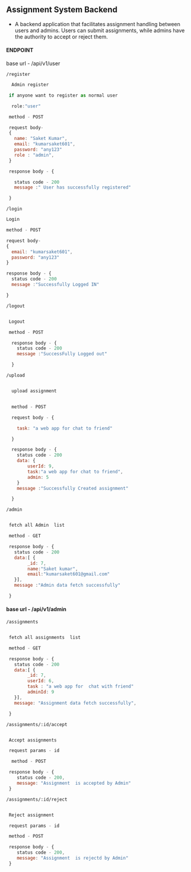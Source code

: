 ## Assignment System Backend

- A backend application that facilitates assignment handling between users and admins. Users can submit assignments, while admins have the authority to accept or reject them.

#### ENDPOINT

base url - /api/v1/user

`/register`

```javascript
  Admin register

 if anyone want to register as normal user

  role:"user"

 method - POST

 request body-
 {
   name: "Saket Kumar",
   email: "kumarsaket601",
   password: "any123"
   role : "admin",
 }

 response body - {

   status code - 200
   message :" User has successfully registered"

 }
```

`/login`

```javascript
Login

method - POST

request body-
{
  email: "kumarsaket601",
  password: "any123"
}

response body - {
  status code - 200
  message :"Successfully Logged IN"

}
```

`/logout`

```javascript

 Logout

 method - POST

  response body - {
    status code - 200
    message :"SuccessFully Logged out"

  }
```

`/upload`

```javascript

  upload assignment


  method - POST

  request body - {

    task: "a web app for chat to friend"

  }

  response body - {
    status code - 200
    data: {
        userId: 9,
        task:"a web app for chat to friend",
        admin: 5
    }
    message :"Successfully Created assignment"

  }
```

`/admin`

```javascript

 fetch all Admin  list

 method - GET

 response body - {
   status code - 200
   data:[ {
        _id: 7,
        name:"Saket kumar",
        email:"kumarsaket601@gmail.com"
   }],
   message :"Admin data fetch successfully"

 }
```

#### base url - /api/v1/admin

`/assignments`

```javascript

 fetch all assignments  list

 method - GET

 response body - {
   status code - 200
   data:[ {
        _id: 7,
        userId: 6,
        task : "a web app for  chat with friend"
        adminId: 9
   }],
   message: "Assignment data fetch successfully",

 }
```

`/assignments/:id/accept`

```javascript

 Accept assignments

 request params - id

  method - POST

 response body - {
    status code - 200,
    message: "Assignment  is accepted by Admin"
 }

```

`/assignments/:id/reject`

```javascript

 Reject assignment

 request params - id

 method - POST

 response body - {
    status code - 200,
    message: "Assignment  is rejectd by Admin"
 }

```
